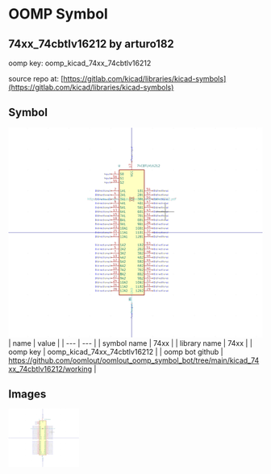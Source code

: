 # OOMP Symbol  
## 74xx_74cbtlv16212  by arturo182  
  
oomp key: oomp_kicad_74xx_74cbtlv16212  
  
source repo at: [https://gitlab.com/kicad/libraries/kicad-symbols](https://gitlab.com/kicad/libraries/kicad-symbols)  
## Symbol  
  
[![working.png](working_600.png)](working.png)  
| name | value | 
| --- | --- | 
| symbol name | 74xx | 
| library name | 74xx | 
| oomp key | oomp_kicad_74xx_74cbtlv16212 | 
| oomp bot github | https://github.com/oomlout/oomlout_oomp_symbol_bot/tree/main/kicad_74xx_74cbtlv16212/working | 
## Images  
  
[![working.png](working_140.png)](working.png)  
